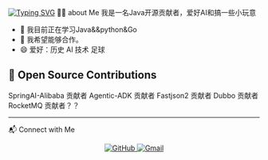 [![Typing SVG](https://readme-typing-svg.demolab.com?font=Fira+Code&pause=1000&width=435&lines=hellow+welcome+to+mengnankk+home)](https://git.io/typing-svg)
🙋‍♂️ about Me
我是一名Java开源贡献者，爱好AI和搞一些小玩意
- 🔭 我目前正在学习Java&&python&Go
- 👯 我希望能够合作。
- 😄 爱好：历史 AI 技术 足球

🌱 Open Source Contributions
---

SpringAI-Alibaba 贡献者
Agentic-ADK 贡献者
Fastjson2 贡献者
Dubbo 贡献者
RocketMQ 贡献者？？

---
📬 Connect with Me
<p align="center">
  <a href="https://github.com/mengnankkkk/mengnankkkk/" target="_blank">
    <img src="https://img.shields.io/badge/GitHub-100000?style=for-the-badge&logo=github&logoColor=white" alt="GitHub"/>
  </a>
  <a href="zhouyongkang0032@qq.com" target="_blank">
    <img src="https://img.shields.io/badge/Gmail-D14836?style=for-the-badge&logo=gmail&logoColor=white" alt="Gmail"/>
  </a>
</p>

